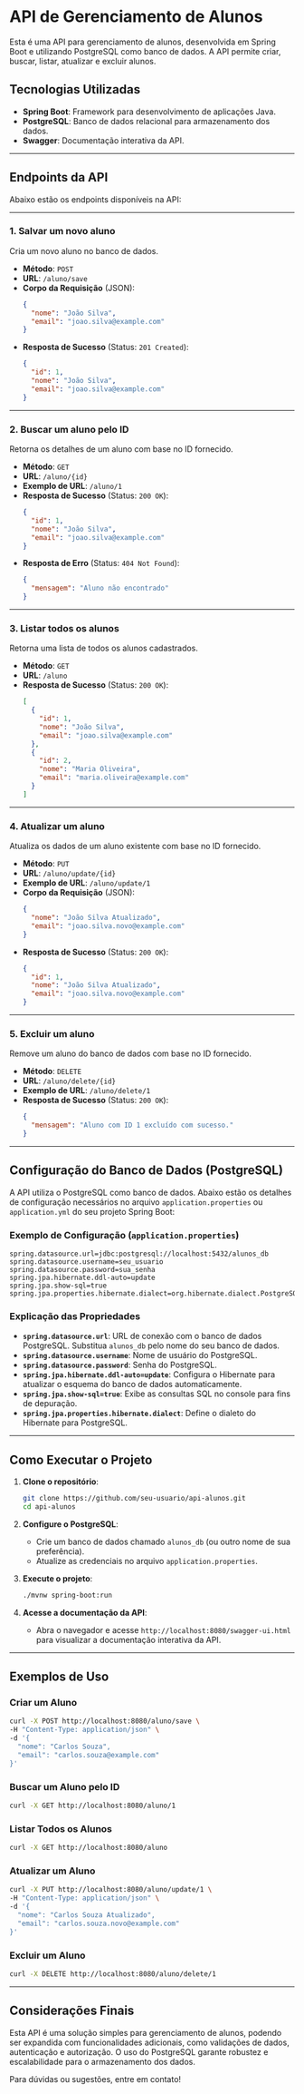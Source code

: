 # API de Gerenciamento de Alunos

Esta é uma API para gerenciamento de alunos, desenvolvida em Spring Boot e utilizando PostgreSQL como banco de dados. A API permite criar, buscar, listar, atualizar e excluir alunos.

## Tecnologias Utilizadas
- **Spring Boot**: Framework para desenvolvimento de aplicações Java.
- **PostgreSQL**: Banco de dados relacional para armazenamento dos dados.
- **Swagger**: Documentação interativa da API.

---

## Endpoints da API

Abaixo estão os endpoints disponíveis na API:

---

### 1. Salvar um novo aluno
Cria um novo aluno no banco de dados.

- **Método**: `POST`
- **URL**: `/aluno/save`
- **Corpo da Requisição** (JSON):
  ```json
  {
    "nome": "João Silva",
    "email": "joao.silva@example.com"
  }
  ```
- **Resposta de Sucesso** (Status: `201 Created`):
  ```json
  {
    "id": 1,
    "nome": "João Silva",
    "email": "joao.silva@example.com"
  }
  ```

---

### 2. Buscar um aluno pelo ID
Retorna os detalhes de um aluno com base no ID fornecido.

- **Método**: `GET`
- **URL**: `/aluno/{id}`
- **Exemplo de URL**: `/aluno/1`
- **Resposta de Sucesso** (Status: `200 OK`):
  ```json
  {
    "id": 1,
    "nome": "João Silva",
    "email": "joao.silva@example.com"
  }
  ```
- **Resposta de Erro** (Status: `404 Not Found`):
  ```json
  {
    "mensagem": "Aluno não encontrado"
  }
  ```

---

### 3. Listar todos os alunos
Retorna uma lista de todos os alunos cadastrados.

- **Método**: `GET`
- **URL**: `/aluno`
- **Resposta de Sucesso** (Status: `200 OK`):
  ```json
  [
    {
      "id": 1,
      "nome": "João Silva",
      "email": "joao.silva@example.com"
    },
    {
      "id": 2,
      "nome": "Maria Oliveira",
      "email": "maria.oliveira@example.com"
    }
  ]
  ```

---

### 4. Atualizar um aluno
Atualiza os dados de um aluno existente com base no ID fornecido.

- **Método**: `PUT`
- **URL**: `/aluno/update/{id}`
- **Exemplo de URL**: `/aluno/update/1`
- **Corpo da Requisição** (JSON):
  ```json
  {
    "nome": "João Silva Atualizado",
    "email": "joao.silva.novo@example.com"
  }
  ```
- **Resposta de Sucesso** (Status: `200 OK`):
  ```json
  {
    "id": 1,
    "nome": "João Silva Atualizado",
    "email": "joao.silva.novo@example.com"
  }
  ```

---

### 5. Excluir um aluno
Remove um aluno do banco de dados com base no ID fornecido.

- **Método**: `DELETE`
- **URL**: `/aluno/delete/{id}`
- **Exemplo de URL**: `/aluno/delete/1`
- **Resposta de Sucesso** (Status: `200 OK`):
  ```json
  {
    "mensagem": "Aluno com ID 1 excluído com sucesso."
  }
  ```

---

## Configuração do Banco de Dados (PostgreSQL)

A API utiliza o PostgreSQL como banco de dados. Abaixo estão os detalhes de configuração necessários no arquivo `application.properties` ou `application.yml` do seu projeto Spring Boot:

### Exemplo de Configuração (`application.properties`)
```properties
spring.datasource.url=jdbc:postgresql://localhost:5432/alunos_db
spring.datasource.username=seu_usuario
spring.datasource.password=sua_senha
spring.jpa.hibernate.ddl-auto=update
spring.jpa.show-sql=true
spring.jpa.properties.hibernate.dialect=org.hibernate.dialect.PostgreSQLDialect
```

### Explicação das Propriedades
- **`spring.datasource.url`**: URL de conexão com o banco de dados PostgreSQL. Substitua `alunos_db` pelo nome do seu banco de dados.
- **`spring.datasource.username`**: Nome de usuário do PostgreSQL.
- **`spring.datasource.password`**: Senha do PostgreSQL.
- **`spring.jpa.hibernate.ddl-auto=update`**: Configura o Hibernate para atualizar o esquema do banco de dados automaticamente.
- **`spring.jpa.show-sql=true`**: Exibe as consultas SQL no console para fins de depuração.
- **`spring.jpa.properties.hibernate.dialect`**: Define o dialeto do Hibernate para PostgreSQL.

---

## Como Executar o Projeto

1. **Clone o repositório**:
   ```bash
   git clone https://github.com/seu-usuario/api-alunos.git
   cd api-alunos
   ```

2. **Configure o PostgreSQL**:
    - Crie um banco de dados chamado `alunos_db` (ou outro nome de sua preferência).
    - Atualize as credenciais no arquivo `application.properties`.

3. **Execute o projeto**:
   ```bash
   ./mvnw spring-boot:run
   ```

4. **Acesse a documentação da API**:
    - Abra o navegador e acesse `http://localhost:8080/swagger-ui.html` para visualizar a documentação interativa da API.

---

## Exemplos de Uso

### Criar um Aluno
```bash
curl -X POST http://localhost:8080/aluno/save \
-H "Content-Type: application/json" \
-d '{
  "nome": "Carlos Souza",
  "email": "carlos.souza@example.com"
}'
```

### Buscar um Aluno pelo ID
```bash
curl -X GET http://localhost:8080/aluno/1
```

### Listar Todos os Alunos
```bash
curl -X GET http://localhost:8080/aluno
```

### Atualizar um Aluno
```bash
curl -X PUT http://localhost:8080/aluno/update/1 \
-H "Content-Type: application/json" \
-d '{
  "nome": "Carlos Souza Atualizado",
  "email": "carlos.souza.novo@example.com"
}'
```

### Excluir um Aluno
```bash
curl -X DELETE http://localhost:8080/aluno/delete/1
```

---

## Considerações Finais

Esta API é uma solução simples para gerenciamento de alunos, podendo ser expandida com funcionalidades adicionais, como validações de dados, autenticação e autorização. O uso do PostgreSQL garante robustez e escalabilidade para o armazenamento dos dados.

Para dúvidas ou sugestões, entre em contato!
```
